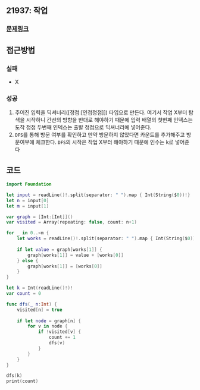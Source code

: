 ## 21937: 작업

### [문제링크](https://www.acmicpc.net/problem/21937)  
 
## 접근방법

### 실패
- X

### 성공 
1. 주어진 입력을 딕셔너리([정점:[인접정점]]) 타입으로 만든다. 여기서 작업 X부터 탐색을 시작하니 간선의 방향을 반대로 해야하기 때문에 입력 배열의 첫번째 인덱스는 도착 정점 두번째 인덱스는 출발 정점으로 딕셔너리에 넣어준다.
2. ```DFS```를 통해 방문 여부를 확인하고 만약 방문하지 않았다면 카운트를 추가해주고 방문여부에 체크한다. ```DFS```의 시작은 작업 X부터 해야하기 때문에 인수는 k로 넣어준다

## 코드

```Swift
import Foundation

let input = readLine()!.split(separator: " ").map { Int(String($0))!}
let n = input[0]
let m = input[1]

var graph = [Int:[Int]]()
var visited = Array(repeating: false, count: n+1)

for _ in 0..<m {
    let works = readLine()!.split(separator: " ").map { Int(String($0))!}
    
    if let value = graph[works[1]] {
        graph[works[1]] = value + [works[0]]
    } else {
        graph[works[1]] = [works[0]]
    }
}

let k = Int(readLine()!)!
var count = 0

func dfs(_ n:Int) {
    visited[n] = true
    
    if let node = graph[n] {
        for v in node {
            if !visited[v] {
                count += 1
                dfs(v)
            }
        }
    }
}

dfs(k)
print(count)
```
